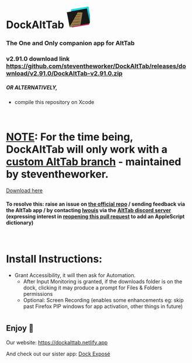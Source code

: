 # DockAltTab ![alt text](https://github.com/steventheworker/DockAltTab/blob/main/DockAltTab/Assets.xcassets/AppIcon.appiconset/icon_32x32@2x.png?raw=true)

### The One and Only companion app for AltTab

### v2.91.0 download link https://github.com/steventheworker/DockAltTab/releases/download/v2.91.0/DockAltTab-v2.91.0.zip

##### OR ALTERNATIVELY,

-   compile this repository on Xcode

&nbsp;

# [NOTE](): For the time being, DockAltTab will only work with a [custom AltTab branch](https://github.com/steventheworker/alt-tab-macos/tree/scriptable) - maintained by steventheworker.

[Download here](https://github.com/steventheworker/alt-tab-macos/releases/download/1.91.0/DockAltTab.AltTab.v6.61.0.zip)

#### To resolve this: raise an issue on [the official repo](https://github.com/lwouis/alt-tab-macos/issues) / sending feedback via the AltTab app / by contacting [lwouis](https://github.com/lwouis/alt-tab-macos/) via the [AltTab discord server](https://discord.gg/CVEPeDufJa) (expressing interest in <u>[reopening this pull request](https://github.com/lwouis/alt-tab-macos/pull/1590#issuecomment-1131809994)</u> to add an AppleScript dictionary)

&nbsp;

# Install Instructions:

-   Grant Accessibility, it will then ask for Automation.
    -   After Input Monitoring is granted, if the downloads folder is on the dock, clicking it may produce a prompt for Files & Folders permissions
    -   Optional: Screen Recording (enables some enhancements eg: skip past Firefox PIP windows for app activation, other things in future)

#

## Enjoy 🤗

Our website: https://dockalttab.netlify.app

And check out our sister app: [Dock Exposé](https://dockexpose.netlify.app)
